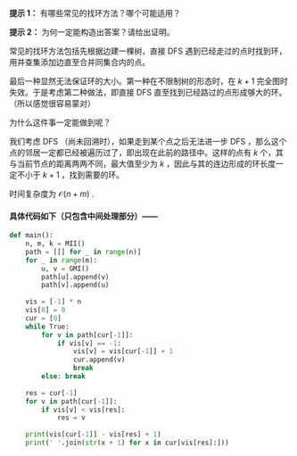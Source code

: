 **提示 1：** 有哪些常见的找环方法？哪个可能适用？

**提示 2：** 为何一定能构造出答案？请给出证明。

常见的找环方法包括先根据边建一棵树，直接 DFS 遇到已经走过的点时找到环，用并查集添加边直至合并同集合内的点。

最后一种显然无法保证环的大小。第一种在不限制树的形态时，在 $k+1$ 完全图时失效。于是考虑第二种做法，即直接 DFS 直至找到已经路过的点形成够大的环。（所以感觉很容易蒙对）

为什么这件事一定能做到呢？

我们考虑 DFS （尚未回溯时），如果走到某个点之后无法进一步 DFS ，那么这个点的邻居一定都已经被遍历过了，即出现在此前的路径中。这样的点有 $k$ 个，其与当前节点的距离两两不同，最大值至少为 $k$ ，因此与其的连边形成的环长度一定不小于 $k+1$ ，找到需要的环。

时间复杂度为 $\mathcal{O}(n+m)$ .

#### 具体代码如下（只包含中间处理部分）——

```Python []
def main():
    n, m, k = MII()
    path = [[] for _ in range(n)]
    for _ in range(m):
        u, v = GMI()
        path[u].append(v)
        path[v].append(u)
    
    vis = [-1] * n
    vis[0] = 0
    cur = [0]
    while True:
        for v in path[cur[-1]]:
            if vis[v] == -1:
                vis[v] = vis[cur[-1]] + 1
                cur.append(v)
                break
        else: break
    
    res = cur[-1]
    for v in path[cur[-1]]:
        if vis[v] < vis[res]:
            res = v
    
    print(vis[cur[-1]] - vis[res] + 1)
    print(' '.join(str(x + 1) for x in cur[vis[res]:]))
```